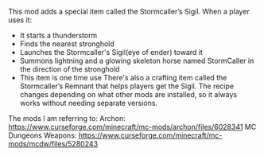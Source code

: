 This mod adds a special item called the Stormcaller’s Sigil. When a player uses it:
- It starts a thunderstorm
- Finds the nearest stronghold
- Launches the Stormcaller's Sigil(eye of ender) toward it
- Summons lightning and a glowing skeleton horse named StormCaller in the direction of the stronghold
- This item is one time use
There's also a crafting item called the Stormcaller’s Remnant that helps players get the Sigil. The recipe changes depending on what other mods are installed, so it always works without needing separate versions.

The mods I am referring to:
Archon:              https://www.curseforge.com/minecraft/mc-mods/archon/files/6028341
MC Dungeons Weapons: https://www.curseforge.com/minecraft/mc-mods/mcdw/files/5280243
